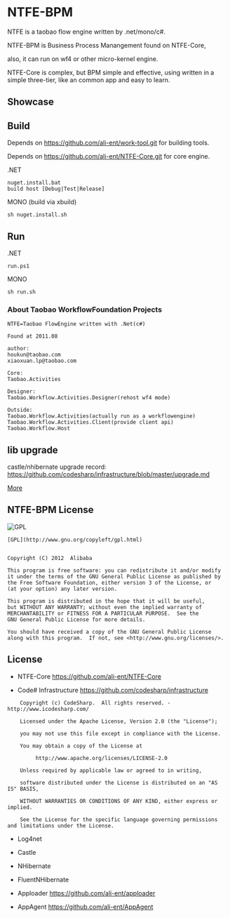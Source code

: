 NTFE-BPM
====

NTFE is a taobao flow engine written by .net/mono/c#. 

NTFE-BPM is Business Process Manangement found on NTFE-Core, 

also, it can run on wf4 or other micro-kernel engine.

NTFE-Core is complex, but BPM simple and effective, using written in a simple three-tier, like an common app and easy to learn.

## Showcase


## Build

Depends on https://github.com/ali-ent/work-tool.git for building tools.

Depends on https://github.com/ali-ent/NTFE-Core.git for core engine.

.NET
```shell
nuget.install.bat
build host [Debug|Test|Release]
```

MONO (build via xbuild)
```shell
sh nuget.install.sh
```

## Run

.NET
```shell
run.ps1
```

MONO
```shell
sh run.sh
```

### About Taobao WorkflowFoundation Projects

	NTFE=Taobao FlowEngine written with .Net(c#)

	Found at 2011.08

	author:
	houkun@taobao.com
	xiaoxuan.lp@taobao.com

	Core:
	Taobao.Activities

	Designer:
	Taobao.Workflow.Activities.Designer(rehost wf4 mode)

	Outside:
	Taobao.Workflow.Activities(actually run as a workflowengine)
	Taobao.Workflow.Activities.Client(provide client api)
	Taobao.Workflow.Host

## lib upgrade

castle/nhibernate upgrade record:
https://github.com/codesharp/infrastructure/blob/master/upgrade.md

[More](https://github.com/ali-ent/NTFE-BPM/blob/master/upgrade.md)


## NTFE-BPM License

![GPL](http://www.gnu.org/graphics/gplv3-127x51.png)

	[GPL](http://www.gnu.org/copyleft/gpl.html)
	

	Copyright (C) 2012  Alibaba

	This program is free software: you can redistribute it and/or modify
	it under the terms of the GNU General Public License as published by
	the Free Software Foundation, either version 3 of the License, or
	(at your option) any later version.

	This program is distributed in the hope that it will be useful,
	but WITHOUT ANY WARRANTY; without even the implied warranty of
	MERCHANTABILITY or FITNESS FOR A PARTICULAR PURPOSE.  See the
	GNU General Public License for more details.

	You should have received a copy of the GNU General Public License
	along with this program.  If not, see <http://www.gnu.org/licenses/>.

## License

- NTFE-Core https://github.com/ali-ent/NTFE-Core

- Code# Infrastructure https://github.com/codesharp/infrastructure
```shell
	Copyright (c) CodeSharp.  All rights reserved. - http://www.icodesharp.com/

	Licensed under the Apache License, Version 2.0 (the "License");

	you may not use this file except in compliance with the License.

	You may obtain a copy of the License at

		 http://www.apache.org/licenses/LICENSE-2.0

	Unless required by applicable law or agreed to in writing, 

	software distributed under the License is distributed on an "AS IS" BASIS, 

	WITHOUT WARRANTIES OR CONDITIONS OF ANY KIND, either express or implied.

	See the License for the specific language governing permissions and limitations under the License.
```

- Log4net

- Castle

- NHibernate

- FluentNHibernate

- Apploader https://github.com/ali-ent/apploader

- AppAgent https://github.com/ali-ent/AppAgent
